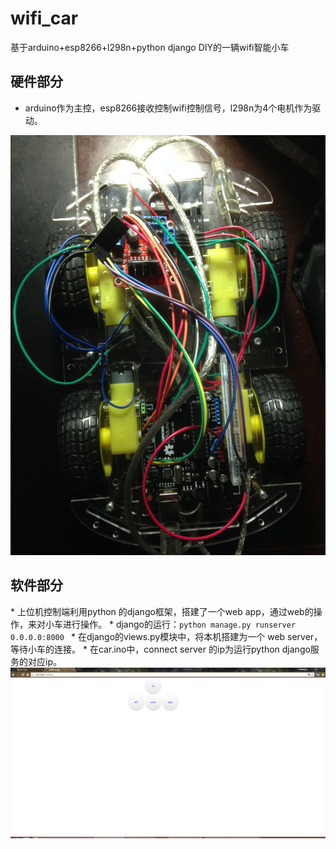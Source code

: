 # wifi_car
基于arduino+esp8266+l298n+python django DIY的一辆wifi智能小车

<h2>硬件部分</h2>

*  arduino作为主控，esp8266接收控制wifi控制信号，l298n为4个电机作为驱动。

<img src="/images/car.jpg">

<h2>软件部分</h2>
*  上位机控制端利用python 的django框架，搭建了一个web app，通过web的操作，来对小车进行操作。
*  django的运行：<code>python manage.py runserver 0.0.0.0:8000 </code>
*  在django的views.py模块中，将本机搭建为一个 web server，等待小车的连接。
*  在car.ino中，connect server 的ip为运行python django服务的对应ip。

<img src="/images/web.png">
